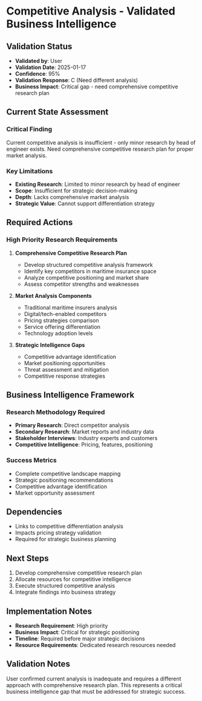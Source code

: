 # Competitive Analysis - Validated Business Intelligence

## Validation Status
- **Validated by**: User
- **Validation Date**: 2025-01-17
- **Confidence**: 95%
- **Validation Response**: C (Need different analysis)
- **Business Impact**: Critical gap - need comprehensive competitive research plan

## Current State Assessment

### Critical Finding
Current competitive analysis is insufficient - only minor research by head of engineer exists. Need comprehensive competitive research plan for proper market analysis.

### Key Limitations
- **Existing Research**: Limited to minor research by head of engineer
- **Scope**: Insufficient for strategic decision-making
- **Depth**: Lacks comprehensive market analysis
- **Strategic Value**: Cannot support differentiation strategy

## Required Actions

### High Priority Research Requirements
1. **Comprehensive Competitive Research Plan**
   - Develop structured competitive analysis framework
   - Identify key competitors in maritime insurance space
   - Analyze competitive positioning and market share
   - Assess competitor strengths and weaknesses

2. **Market Analysis Components**
   - Traditional maritime insurers analysis
   - Digital/tech-enabled competitors
   - Pricing strategies comparison
   - Service offering differentiation
   - Technology adoption levels

3. **Strategic Intelligence Gaps**
   - Competitive advantage identification
   - Market positioning opportunities
   - Threat assessment and mitigation
   - Competitive response strategies

## Business Intelligence Framework

### Research Methodology Required
- **Primary Research**: Direct competitor analysis
- **Secondary Research**: Market reports and industry data
- **Stakeholder Interviews**: Industry experts and customers
- **Competitive Intelligence**: Pricing, features, positioning

### Success Metrics
- Complete competitive landscape mapping
- Strategic positioning recommendations
- Competitive advantage identification
- Market opportunity assessment

## Dependencies
- Links to competitive differentiation analysis
- Impacts pricing strategy validation
- Required for strategic business planning

## Next Steps
1. Develop comprehensive competitive research plan
2. Allocate resources for competitive intelligence
3. Execute structured competitive analysis
4. Integrate findings into business strategy

## Implementation Notes
- **Research Requirement**: High priority
- **Business Impact**: Critical for strategic positioning
- **Timeline**: Required before major strategic decisions
- **Resource Requirements**: Dedicated research resources needed

## Validation Notes
User confirmed current analysis is inadequate and requires a different approach with comprehensive research plan. This represents a critical business intelligence gap that must be addressed for strategic success.